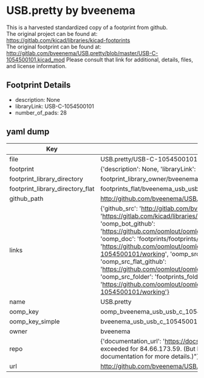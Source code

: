 # USB.pretty by bveenema  
This is a harvested standardized copy of a footprint from github.  
The original project can be found at:  
https://gitlab.com/kicad/libraries/kicad-footprints  
The original footprint can be found at:
http://gitlab.com/bveenema/USB.pretty/blob/master/USB-C-1054500101.kicad_mod
Please consult that link for additional, details, files, and license information.  
## Footprint Details
* description: None  
* libraryLink: USB-C-1054500101  
* number_of_pads: 28  
## yaml dump  
| Key | Value |  
| --- | --- |  
| file | USB.pretty/USB-C-1054500101.kicad_mod |  
| footprint | {'description': None, 'libraryLink': 'USB-C-1054500101', 'number_of_pads': 28} |  
| footprint_library_directory | footprint_library_owner/bveenema_USB.pretty |  
| footprint_library_directory_flat | footprints_flat/bveenema_usb_usb_c_1054500101/working |  
| github_path | http://github.com/bveenema/USB.pretty/blob/master/USB-C-1054500101.kicad_mod |  
| links | {'github_src': 'http://gitlab.com/bveenema/USB.pretty/blob/master/USB-C-1054500101.kicad_mod', 'github_src_repo': 'https://gitlab.com/kicad/libraries/kicad-footprints', 'oomp_bot': 'footprints/bveenema_usb_usb_c_1054500101/working', 'oomp_bot_github': 'https://github.com/oomlout/oomlout_oomp_footprint_bot/tree/main/footprints/bveenema_usb_usb_c_1054500101/working', 'oomp_doc': 'footprints/footprints/bveenema/USB/USB-C-1054500101/working/', 'oomp_doc_github': 'https://github.com/oomlout/oomlout_oomp_footprint_doc/tree/main/footprints/footprints/bveenema/USB/USB-C-1054500101/working', 'oomp_src_flat': 'footprints_flat/footprints_flat/bveenema_usb_usb_c_1054500101/working', 'oomp_src_flat_github': 'https://github.com/oomlout/oomlout_oomp_footprint_src/tree/main/footprints_flat/bveenema_usb_usb_c_1054500101/working', 'oomp_src_folder': 'footprints_folder/footprints_folder/bveenema/USB/USB-C-1054500101/working', 'oomp_src_folder_github': 'https://github.com/oomlout/oomlout_oomp_footprint_src/tree/main/footprints_folder/bveenema/USB/USB-C-1054500101/working'} |  
| name | USB.pretty |  
| oomp_key | oomp_bveenema_usb_usb_c_1054500101 |  
| oomp_key_simple | bveenema_usb_usb_c_1054500101 |  
| owner | bveenema |  
| repo | {'documentation_url': 'https://docs.github.com/rest/overview/resources-in-the-rest-api#rate-limiting', 'message': "API rate limit exceeded for 84.66.173.59. (But here's the good news: Authenticated requests get a higher rate limit. Check out the documentation for more details.)"} |  
| url | http://github.com/bveenema/USB.pretty |  

